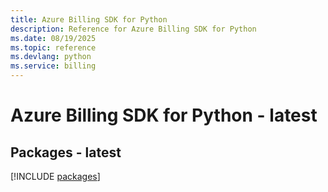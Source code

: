 ```yaml
---
title: Azure Billing SDK for Python
description: Reference for Azure Billing SDK for Python
ms.date: 08/19/2025
ms.topic: reference
ms.devlang: python
ms.service: billing
---
```

# Azure Billing SDK for Python - latest
## Packages - latest
[!INCLUDE [packages](billing-index.md)]